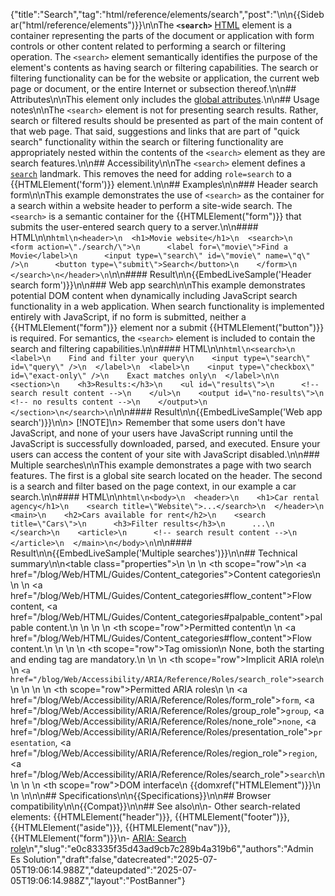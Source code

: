 {"title":"Search","tag":"html/reference/elements/search","post":"\n\n{{Sidebar(\"html/reference/elements\")}}\n\nThe **`<search>`** [HTML](/blog/Web/HTML) element is a container representing the parts of the document or application with form controls or other content related to performing a search or filtering operation. The `<search>` element semantically identifies the purpose of the element's contents as having search or filtering capabilities. The search or filtering functionality can be for the website or application, the current web page or document, or the entire Internet or subsection thereof.\n\n## Attributes\n\nThis element only includes the [global attributes](/blog/Web/HTML/Reference/Global_attributes).\n\n## Usage notes\n\nThe `<search>` element is not for presenting search results. Rather, search or filtered results should be presented as part of the main content of that web page. That said, suggestions and links that are part of \"quick search\" functionality within the search or filtering functionality are appropriately nested within the contents of the `<search>` element as they are search features.\n\n## Accessibility\n\nThe `<search>` element defines a [`search`](/blog/Web/Accessibility/ARIA/Reference/Roles/search_role) landmark. This removes the need for adding `role=search` to a {{HTMLElement('form')}} element.\n\n## Examples\n\n### Header search form\n\nThis example demonstrates the use of `<search>` as the container for a search within a website header to perform a site-wide search. The `<search>` is a semantic container for the {{HTMLElement(\"form\")}} that submits the user-entered search query to a server.\n\n#### HTML\n\n```html\n<header>\n  <h1>Movie website</h1>\n  <search>\n    <form action=\"./search/\">\n      <label for=\"movie\">Find a Movie</label>\n      <input type=\"search\" id=\"movie\" name=\"q\" />\n      <button type=\"submit\">Search</button>\n    </form>\n  </search>\n</header>\n```\n\n#### Result\n\n{{EmbedLiveSample('Header search form')}}\n\n### Web app search\n\nThis example demonstrates potential DOM content when dynamically including JavaScript search functionality in a web application. When search functionality is implemented entirely with JavaScript, if no form is submitted, neither a {{HTMLElement(\"form\")}} element nor a submit {{HTMLElement(\"button\")}} is required. For semantics, the `<search>` element is included to contain the search and filtering capabilities.\n\n#### HTML\n\n```html\n<search>\n  <label>\n    Find and filter your query\n    <input type=\"search\" id=\"query\" />\n  </label>\n  <label>\n    <input type=\"checkbox\" id=\"exact-only\" />\n    Exact matches only\n  </label>\n\n  <section>\n    <h3>Results:</h3>\n    <ul id=\"results\">\n      <!-- search result content -->\n    </ul>\n    <output id=\"no-results\">\n      <!-- no results content -->\n    </output>\n  </section>\n</search>\n```\n\n#### Result\n\n{{EmbedLiveSample('Web app search')}}\n\n> [!NOTE]\n> Remember that some users don't have JavaScript, and none of your users have JavaScript running until the JavaScript is successfully downloaded, parsed, and executed. Ensure your users can access the content of your site with JavaScript disabled.\n\n### Multiple searches\n\nThis example demonstrates a page with two search features. The first is a global site search located on the header. The second is a search and filter based on the page context, in our example a car search.\n\n#### HTML\n\n```html\n<body>\n  <header>\n    <h1>Car rental agency</h1>\n    <search title=\"Website\">...</search>\n  </header>\n  <main>\n    <h2>Cars available for rent</h2>\n    <search title=\"Cars\">\n      <h3>Filter results</h3>\n      ...\n    </search>\n    <article>\n      <!-- search result content -->\n    </article>\n  </main>\n</body>\n```\n\n#### Result\n\n{{EmbedLiveSample('Multiple searches')}}\n\n## Technical summary\n\n<table class=\"properties\">\n  <tbody>\n    <tr>\n      <th scope=\"row\">\n        <a href=\"/blog/Web/HTML/Guides/Content_categories\">Content categories</a>\n      </th>\n      <td>\n        <a href=\"/blog/Web/HTML/Guides/Content_categories#flow_content\">Flow content</a>, <a href=\"/blog/Web/HTML/Guides/Content_categories#palpable_content\">palpable content</a>.\n      </td>\n    </tr>\n    <tr>\n      <th scope=\"row\">Permitted content</th>\n      <td>\n        <a href=\"/blog/Web/HTML/Guides/Content_categories#flow_content\">Flow content</a>.\n      </td>\n    </tr>\n    <tr>\n      <th scope=\"row\">Tag omission</th>\n      <td>None, both the starting and ending tag are mandatory.</td>\n    </tr>\n    <tr>\n      <th scope=\"row\">Implicit ARIA role</th>\n      <td>\n        <code><a href=\"/blog/Web/Accessibility/ARIA/Reference/Roles/search_role\">search</a></code>\n      </td>\n    </tr>\n    <tr>\n      <th scope=\"row\">Permitted ARIA roles</th>\n      <td>\n        <a href=\"/blog/Web/Accessibility/ARIA/Reference/Roles/form_role\"><code>form</code></a>, <a href=\"/blog/Web/Accessibility/ARIA/Reference/Roles/group_role\"><code>group</code></a>, <a href=\"/blog/Web/Accessibility/ARIA/Reference/Roles/none_role\"><code>none</code></a>, <a href=\"/blog/Web/Accessibility/ARIA/Reference/Roles/presentation_role\"><code>presentation</code></a>, <a href=\"/blog/Web/Accessibility/ARIA/Reference/Roles/region_role\"><code>region</code></a>, <a href=\"/blog/Web/Accessibility/ARIA/Reference/Roles/search_role\"><code>search</code></a>\n      </td>\n    </tr>\n    <tr>\n      <th scope=\"row\">DOM interface</th>\n      <td>{{domxref(\"HTMLElement\")}}</td>\n    </tr>\n  </tbody>\n</table>\n\n## Specifications\n\n{{Specifications}}\n\n## Browser compatibility\n\n{{Compat}}\n\n## See also\n\n- Other search-related elements: {{HTMLElement(\"header\")}}, {{HTMLElement(\"footer\")}}, {{HTMLElement(\"aside\")}}, {{HTMLElement(\"nav\")}}, {{HTMLElement(\"form\")}}\n- [ARIA: Search role](/blog/Web/Accessibility/ARIA/Reference/Roles/search_role)\n","slug":"e0c83335f35d43ad9cb7c289b4a319b6","authors":"Admin Es Solution","draft":false,"datecreated":"2025-07-05T19:06:14.988Z","dateupdated":"2025-07-05T19:06:14.988Z","layout":"PostBanner"}